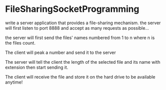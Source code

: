 # FileSharingSocketProgramming
write a server application that provides a file-sharing mechanism. the server will first listen to port 8888 and accept as many requests as possible...

the server will first send the files' names numbered from 1 to n where n is the files count.

The client will peak a number and send it to the server

The server will tell the client the length of the selected file and its name with extension then start sending it.

The client will receive the file and store it on the hard drive to be available anytime!
